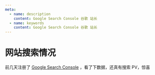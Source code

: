 ```yaml
---
meta:
  - name: description
    content: Google Search Console 谷歌 站长
  - name: keywords
    content: Google Search Console 谷歌 站长
---
```

# 网站搜索情况

前几天注册了 [Google Search Console](https://search.google.com/search-console/performance/search-analytics) ，看了下数据，还真有搜索 PV，惊喜

<ImgView title="Google Search Console" url="https://3.z.wiki/autoupload/20240124/hi5Q.2346X3422-image.png" />
